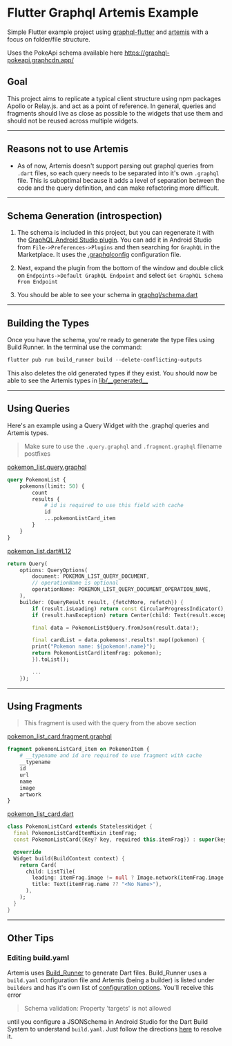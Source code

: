 # Flutter Graphql Artemis Example

Simple Flutter example project using [graphql-flutter](https://github.com/zino-hofmann/graphql-flutter) and [artemis](https://github.com/comigor/artemis) with a focus on folder/file structure.

Uses the PokeApi schema available here https://graphql-pokeapi.graphcdn.app/

## Goal

This project aims to replicate a typical client structure using npm packages Apollo or Relay.js. and act as a point of reference. In general, queries and fragments should live as close as possible to the widgets that use them and should not be reused across multiple widgets. 

---

## Reasons not to use Artemis

- As of now, Artemis doesn't support parsing out graphql queries from `.dart` files, so each query needs to be separated into it's own `.graphql` file. This is suboptimal because it adds a level of separation between the code and the query definition, and can make refactoring more difficult.

---

## Schema Generation (introspection)
1) The schema is included in this project, but you can regenerate it with the [GraphQL Android Studio plugin](https://plugins.jetbrains.com/plugin/8097-graphql). You can add it in Android Studio from `File->Preferences->Plugins` and then searching for `GraphQL` in the Marketplace. It uses the [.graphqlconfig](\.graphqlconfig) configuration file.

2) Next, expand the plugin from the bottom of the window and double click on `Endpoints->Default GraphQL Endpoint` and select `Get GraphQL Schema From Endpoint`
3) You should be able to see your schema in [graphql/schema.dart](graphql/schema.dart)

---

## Building the Types
Once you have the schema, you're ready to generate the type files using Build Runner. In the terminal use the command:
```powershell
flutter pub run build_runner build --delete-conflicting-outputs
```
This also deletes the old generated types if they exist. You should now be able to see the Artemis types in [lib/\_\_generated\_\_](lib)

---

## Using Queries

Here's an example using a Query Widget with the .graphql queries and Artemis types.

> Make sure to use the `.query.graphql` and `.fragment.graphql` filename postfixes

[pokemon_list.query.graphql](lib/list/pokemon_list.query.graphql)
```graphql
query PokemonList {
    pokemons(limit: 50) {
        count
        results {
            # id is required to use this field with cache
            id
            ...pokemonListCard_item
        }
    }
}
```
[pokemon_list.dart#L12](lib/list/pokemon_list.dart#L12)
```dart
return Query(
    options: QueryOptions(
        document: POKEMON_LIST_QUERY_DOCUMENT,
        // operationName is optional
        operationName: POKEMON_LIST_QUERY_DOCUMENT_OPERATION_NAME,
    ),
    builder: (QueryResult result, {fetchMore, refetch}) {
        if (result.isLoading) return const CircularProgressIndicator();
        if (result.hasException) return Center(child: Text(result.exception!.toString()));

        final data = PokemonList$Query.fromJson(result.data!);

        final cardList = data.pokemons!.results!.map((pokemon) {
        print("Pokemon name: ${pokemon!.name}");
        return PokemonListCard(itemFrag: pokemon);
        }).toList();

        ...
    });
```

---

## Using Fragments

> This fragment is used with the query from the above section

[pokemon_list_card.fragment.graphql](lib/list/pokemon_list_card.fragment.graphql)
```graphql
fragment pokemonListCard_item on PokemonItem {
    # __typename and id are required to use fragment with cache
    __typename
    id
    url
    name
    image
    artwork
}
```
[pokemon_list_card.dart](lib/list/pokemon_list_card.dart)
```dart
class PokemonListCard extends StatelessWidget {
  final PokemonListCardItemMixin itemFrag;
  const PokemonListCard({Key? key, required this.itemFrag}) : super(key: key);

  @override
  Widget build(BuildContext context) {
    return Card(
      child: ListTile(
        leading: itemFrag.image != null ? Image.network(itemFrag.image!) : null,
        title: Text(itemFrag.name ?? "<No Name>"),
      ),
    );
  }
}
```

---

## Other Tips

### Editing build.yaml
Artemis uses [Build_Runner](https://github.com/dart-lang/build/tree/master/build_runner#readme) to generate Dart files. Build_Runner uses a `build.yaml` configuration file and Artemis (being a builder) is listed under `builders` and has it's own list of [configuration options](https://github.com/comigor/artemis#configuration). You'll receive this error 
> Schema validation: Property 'targets' is not allowed

until you configure a JSONSchema in Android Studio for the Dart Build System to understand `build.yaml`. Just follow the directions [here](https://stackoverflow.com/a/70408631/1363772) to resolve it.

